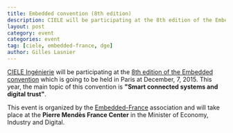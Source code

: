 ```yaml
---
title: Embedded convention (8th edition)
description: CIELE will be participating at the 8th edition of the Embedded convention
layout: post
category: event
categories: event
tag: [ciele, embedded-france, dge]
author: Gilles Lasnier
---
```


<a href="http://www.ciele.fr">CIELE Ingénierie</a> will be participating at the
 <a href="http://www.assisesdelembarque.fr/assises-de-lembarque-2015">8th 
edition of the Embedded convention</a> which is going to be held in Paris at 
December, 7, 2015<!--more-->. This year, the main topic of this convention is
 <strong>"Smart connected systems and digital trust"</strong>.

This event is organized by the 
<a href="http://www.embedded-france.org">Embedded-France</a> association and
 will take place at the <strong>Pierre Mendès France Center</strong>
in the Minister of Economy, Industry and Digital.


